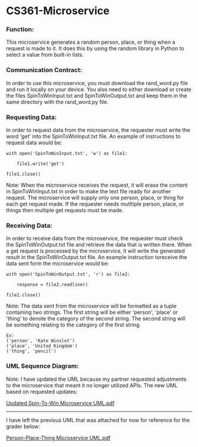 # CS361-Microservice

### Function:

This microservice generates a random person, place, or thing when a request is made to it. It does this by using the random library in Python to select a value from built-in lists. 


### Communication Contract:

In order to use this microservice, you must download the rand_word.py file and run it locally on your device. You also need to either download or create the files SpinToWinInput.txt and SpinToWinOutput.txt and keep them in the same directory with the rand_word.py file. 


### Requesting Data:

In order to request data from the microservice, the requester must write the word 'get' into the SpinToWinInput.txt file. 
An example of instructions to request data would be: 

```
with open('SpinToWinInput.txt', 'w') as file1:

    file1.write('get')

file1.close()
```

Note: When the microservice receives the request, it will erase the content in SpinToWinInput.txt in order to make the text file ready for another request. The microservice will supply only one person, place, or thing for each get request made. If the requester needs mutltiple person, place, or things then multiple get requests must be made.


### Receiving Data:

In order to receive data from the microservice, the requester must check the SpinToWinOutput.txt file and retrieve the data that is written there. When a get request is processed by the microservice, it will write the generated result in the SpinToWinOutput.txt file. 
An example instruction toreceive the data sent form the microservice would be:

```
with open('SpinToWinOutput.txt', 'r') as file2:

    response = file2.readline()

file2.close()
```

Note: The data sent from the microservice will be formatted as a tuple containing two strings. The first string will be either 'person', 'place' or 'thing' to denote the category of the second string. The second string will be something relating to the category of the first string. 

```
Ex:
('person', 'Kate Winslet')
('place', 'United Kingdom')
('thing', 'pencil')
```

### UML Sequence Diagram:
Note: I have updated the UML because my partner requested adjustments to the microservice that meant it no longer utilized APIs. The new UML based on requested updates:

[Updated Spin-To-Win Microservice UML.pdf](https://github.com/stoudth/CS361-Microservice/files/13445023/Updated.Spin-To-Win.Microservice.UML.pdf)

------------------------------
I have left the previous UML that was attached for now for reference for the grader below: 

[Person-Place-Thing Microservice UML.pdf](https://github.com/stoudth/CS361-Microservice/files/13398584/Person-Place-Thing.Microservice.UML.pdf)



